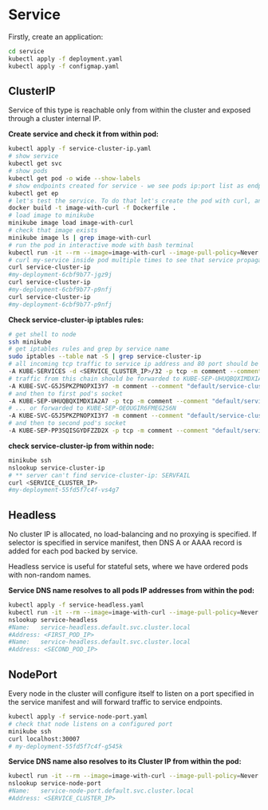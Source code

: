 # Service

Firstly, create an application:
```bash
cd service
kubectl apply -f deployment.yaml
kubectl apply -f configmap.yaml
```

## ClusterIP

Service of this type is reachable only from within the cluster and exposed through a cluster internal IP.

**Create service and check it from within pod:**

```bash
kubectl apply -f service-cluster-ip.yaml
# show service
kubectl get svc
# show pods
kubectl get pod -o wide --show-labels
# show endpoints created for service - we see pods ip:port list as endpoints
kubectl get ep
# let's test the service. To do that let's create the pod with curl, and curl my-service inside it
docker build -t image-with-curl -f Dockerfile .
# load image to minikube
minikube image load image-with-curl
# check that image exists
minikube image ls | grep image-with-curl
# run the pod in interactive mode with bash terminal
kubectl run -it --rm --image=image-with-curl --image-pull-policy=Never bash
# curl my-service inside pod multiple times to see that service propagates requests to different pods
curl service-cluster-ip
#my-deployment-6cbf9b77-jgz9j
curl service-cluster-ip
#my-deployment-6cbf9b77-p9nfj
curl service-cluster-ip
#my-deployment-6cbf9b77-p9nfj
```

**Check service-cluster-ip iptables rules:**

```bash
# get shell to node
ssh minikube
# get iptables rules and grep by service name
sudo iptables --table nat -S | grep service-cluster-ip
# all incoming tcp traffic to service ip address and 80 port should be forwarded to chain KUBE-SVC-G5J5PKZPNOPXI3Y7
-A KUBE-SERVICES -d <SERVICE_CLUSTER_IP>/32 -p tcp -m comment --comment "default/service-cluster-ip cluster IP" -m tcp --dport 80 -j KUBE-SVC-G5J5PKZPNOPXI3Y7
# traffic from this chain should be forwarded to KUBE-SEP-UHUQBQXIMDXIA2A7 with probability = 0.5
-A KUBE-SVC-G5J5PKZPNOPXI3Y7 -m comment --comment "default/service-cluster-ip -> <FIRST_POD_IP>:80" -m statistic --mode random --probability 0.50000000000 -j KUBE-SEP-UHUQBQXIMDXIA2A7
# and then to first pod's socket
-A KUBE-SEP-UHUQBQXIMDXIA2A7 -p tcp -m comment --comment "default/service-cluster-ip" -m tcp -j DNAT --to-destination <FIRST_POD_IP>:80
# ... or forwarded to KUBE-SEP-OEOUGIR6FMEG2S6N
-A KUBE-SVC-G5J5PKZPNOPXI3Y7 -m comment --comment "default/service-cluster-ip -> <SECOND_POD_IP>:80" -j KUBE-SEP-PP3SQISGYDFZZD2X
# and then to second pod's socket
-A KUBE-SEP-PP3SQISGYDFZZD2X -p tcp -m comment --comment "default/service-cluster-ip" -m tcp -j DNAT --to-destination <SECOND_POD_IP>:80
```

**check service-cluster-ip from within node:**
```bash
minikube ssh
nslookup service-cluster-ip
# ** server can't find service-cluster-ip: SERVFAIL
curl <SERVICE_CLUSTER_IP>
#my-deployment-55fd5f7c4f-vs4g7
```

## Headless

No cluster IP is allocated, no load-balancing and no proxying is specified. If selector is specified in service manifest,
then DNS A or AAAA record is added for each pod backed by service.

Headless service is useful for stateful sets, where we have ordered pods with non-random names.

**Service DNS name resolves to all pods IP addresses from within the pod:**
```bash
kubectl apply -f service-headless.yaml
kubectl run -it --rm --image=image-with-curl --image-pull-policy=Never bash
nslookup service-headless
#Name:   service-headless.default.svc.cluster.local
#Address: <FIRST_POD_IP>
#Name:   service-headless.default.svc.cluster.local
#Address: <SECOND_POD_IP>
```

## NodePort

Every node in the cluster will configure itself to listen on a port specified in the service manifest and will forward
traffic to service endpoints.

```bash
kubectl apply -f service-node-port.yaml
# check that node listens on a configured port
minikube ssh
curl localhost:30007
# my-deployment-55fd5f7c4f-g545k
```

**Service DNS name also resolves to its Cluster IP from within the pod:**
```bash
kubectl run -it --rm --image=image-with-curl --image-pull-policy=Never bash
nslookup service-node-port
#Name:   service-node-port.default.svc.cluster.local
#Address: <SERVICE_CLUSTER_IP>
```
